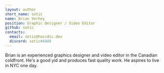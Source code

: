```yaml
---
layout: author
short_name: sotic
name: Brian Vorhey
position: Graphic Designer / Video Editor
github: sotic
contacts:
  email: sotic@hasidic.dev
  discord: sotic#8888
---
```


Brian is an experienced graphics designer and video editor in the Canadian coldfront. He's a good yid and produces fast quality work. He aspires to live in NYC one day.
<!--
![Screenshot 2023-02-11 2 19 39 PM](https://user-images.githubusercontent.com/14003326/218277127-c7dfffd7-b514-4d90-9498-e6d3b654fbce.png)
-->